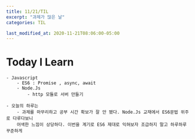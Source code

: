 ```yaml
---
title: 11/21/TIL
excerpt: "과제가 많은 날"
categories: TIL

last_modified_at: 2020-11-21T08:06:00-05:00
---
```


# Today I Learn
    
    - Javascript 
        - ES6 : Promise , async, await  
        - Node.Js  
            - http 모듈로 서버 만들기
      
    - 오늘의 하루는  
        - 과제를 마무리하고 공부 시간 확보가 잘 안 됐다. Node.Js 교재에서 ES6문법 위주로 다루다보니  
        어색한 느낌이 상당하다. 이번을 계기로 ES6 제대로 익혀보자 조급하지 말고 하루하루 꾸준하게
